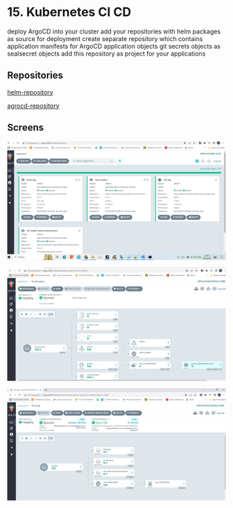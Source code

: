 # 15. Kubernetes CI CD

deploy ArgoCD into your cluster
add your repositories with helm packages as source for deployment
create separate repository which contains application manifests for ArgoCD 
	application objects
	git secrets objects as sealsecret objects
add this repository as project for your applications

## Repositories

[helm-repository](https://github.com/OksanaDemidovec/helm-23-23/tree/main/helm-releases)

[agrocd-repository](https://github.com/OksanaDemidovec/argocd)

## Screens

![all-app](all-app.PNG)

![jenkins](jenkins-helm.PNG)

![init](init-app.PNG)